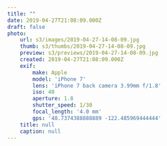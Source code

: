 ```yaml
---
title: ""
date: 2019-04-27T21:08:09.000Z
draft: false
photo:
    url: s3/images/2019-04-27-14-08-09.jpg
    thumb: s3/thumbs/2019-04-27-14-08-09.jpg
    preview: s3/previews/2019-04-27-14-08-09.jpg
    created: 2019-04-27T21:08:09.000Z
    exif:
        make: Apple
        model: 'iPhone 7'
        lens: 'iPhone 7 back camera 3.99mm f/1.8'
        iso: 40
        aperture: 1.8
        shutter_speed: 1/30
        focal_length: '4.0 mm'
        gps: '48.7374388888889 -122.485969444444'
    title: null
    caption: null
---
```


